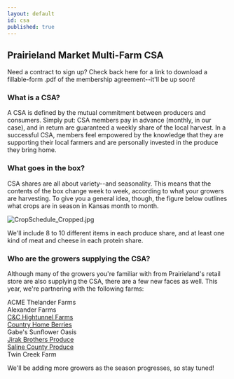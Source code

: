 ```yaml
---
layout: default
id: csa
published: true
---
```



## Prairieland Market Multi-Farm CSA
Need a contract to sign up? Check back here for a link to download a fillable-form .pdf of the membership agreement--it'll be up soon!
### What is a CSA?
A CSA is defined by the mutual commitment between producers and consumers. Simply put: CSA members pay in advance (monthly, in our case), and in return are guaranteed a weekly share of the local harvest. In a successful CSA, members feel empowered by the knowledge that they are supporting their local farmers and are personally invested in the produce they bring home. 
### What goes in the box?
CSA shares are all about variety--and seasonality. This means that the contents of the box change week to week, according to what your growers are harvesting. To give you a general idea, though, the figure below outlines what crops are in season in Kansas month to month.

![CropSchedule_Cropped.jpg]({{site.baseurl}}/media/CropSchedule_Cropped.jpg)

We'll include 8 to 10 different items in each produce share, and at least one kind of meat and cheese in each protein share.
### Who are the growers supplying the CSA?
Although many of the growers you're familiar with from Prairieland's retail store are also supplying the CSA, there are a few new faces as well. This year, we're partnering with the following farms:

ACME Thelander Farms  
Alexander Farms  
[C&C Hightunnel Farms](https://www.facebook.com/CCHighTunnelFarms)  
[Country Home Berries](http://www.countryhomeberries.com/home.html)  
Gabe's Sunflower Oasis  
[Jirak Brothers Produce](http://jirakbros.com/)  
[Saline County Produce](https://www.facebook.com/salinecountyproduce)  
Twin Creek Farm

We'll be adding more growers as the season progresses, so stay tuned!